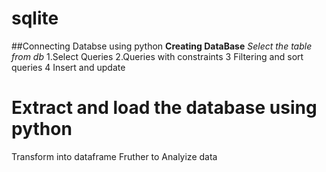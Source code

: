 # sqlite
##Connecting  Databse using python
**Creating DataBase**
*Select the table from db*
1.Select Queries
2.Queries with constraints
3 Filtering and sort queries
4 Insert and update
# Extract and load the database using python 
Transform into dataframe 
Fruther to Analyize data
